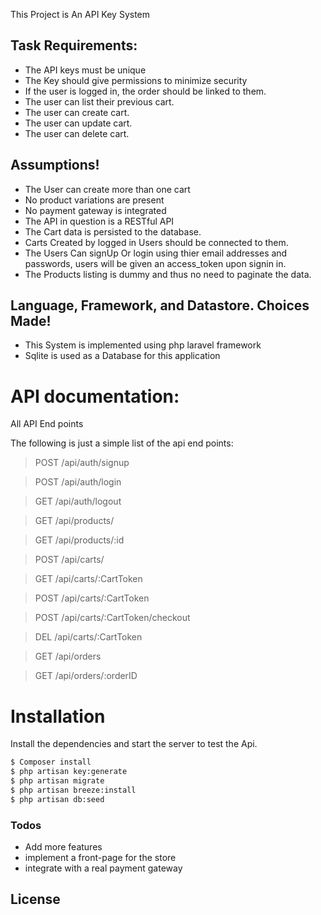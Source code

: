 This Project is An API Key System


## Task Requirements:
- The API keys must be unique 
- The Key should give permissions to minimize security
- If the user is logged in, the order should be linked to them.
- The user can list their previous cart.
- The user can create  cart.
- The user can update  cart.
- The user can delete  cart.

## Assumptions!
- The User can create more than one cart
- No product variations are present
- No payment gateway is integrated
- The API in question is a RESTful API
- The Cart data is persisted to the database.
- Carts Created by logged in Users should be connected to them.
- The Users Can signUp Or login using thier email addresses and passwords, users will be given an access_token upon signin in.
- The Products listing is dummy and thus no need to paginate the data.


## Language, Framework, and Datastore. Choices Made!
- This System is implemented using php laravel framework
- Sqlite is used as a Database for this application




# API documentation:
All API End points 

The following is just a simple list of the api end points:

>POST /api/auth/signup

>POST /api/auth/login

>GET /api/auth/logout

>GET /api/products/

>GET /api/products/:id

>POST /api/carts/

>GET /api/carts/:CartToken

>POST /api/carts/:CartToken

>POST /api/carts/:CartToken/checkout

>DEL /api/carts/:CartToken

>GET /api/orders

>GET /api/orders/:orderID


# Installation

Install the dependencies and start the server to test the Api.

```sh
$ Composer install
$ php artisan key:generate
$ php artisan migrate
$ php artisan breeze:install
$ php artisan db:seed
```



### Todos

- Add more features
- implement a front-page for the store
- integrate with a real payment gateway

License
----
